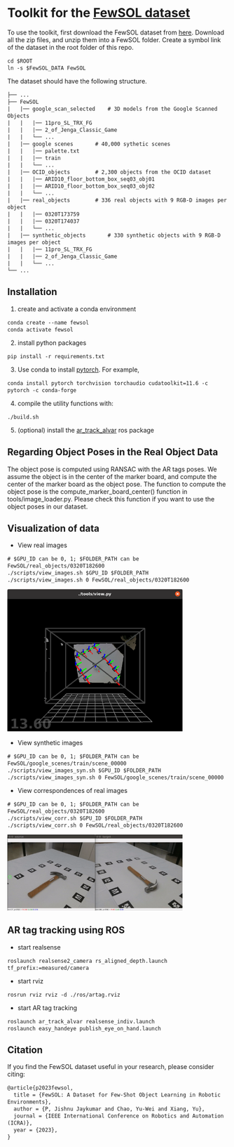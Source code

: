# Toolkit for the [FewSOL dataset](https://arxiv.org/abs/2207.03333)

To use the toolkit, first download the FewSOL dataset from [here](https://irvlutd.github.io/FewSOL/).
Download all the zip files, and unzip them into a FewSOL folder.
Create a symbol link of the dataset in the root folder of this repo.
```
cd $ROOT
ln -s $FewSOL_DATA FewSOL
```

The dataset should have the following structure.
```angular2html
├── ...
├── FewSOL
|   |── google_scan_selected    # 3D models from the Google Scanned Objects
|   |   |── 11pro_SL_TRX_FG
|   |   |── 2_of_Jenga_Classic_Game
|   |   └── ...
|   |── google scenes 		# 40,000 sythetic scenes
|   |   |── palette.txt
|   |   |── train
|   |   └── ...
|   |── OCID_objects 		# 2,300 objects from the OCID dataset
|   |   |── ARID10_floor_bottom_box_seq03_obj01
|   |   |── ARID10_floor_bottom_box_seq03_obj02
|   |   └── ...
|   |── real_objects 		# 336 real objects with 9 RGB-D images per object
|   |   |── 0320T173759
|   |   |── 0320T174037
|   |   └── ...
|   |── synthetic_objects       # 330 synthetic objects with 9 RGB-D images per object
|   |   |── 11pro_SL_TRX_FG
|   |   |── 2_of_Jenga_Classic_Game
|   |   └── ...
└── ...
```

## Installation

1. create and activate a conda environment
```
conda create --name fewsol
conda activate fewsol
```

2. install python packages
```Shell
pip install -r requirements.txt
```

3. Use conda to install [pytorch](https://pytorch.org/). For example,
```
conda install pytorch torchvision torchaudio cudatoolkit=11.6 -c pytorch -c conda-forge
```

4. compile the utility functions with:
```
./build.sh
```

5. (optional) install the [ar_track_alvar](http://wiki.ros.org/ar_track_alvar) ros package


## Regarding Object Poses in the Real Object Data
The object pose is computed using RANSAC with the AR tags poses.
We assume the object is in the center of the marker board, and compute the center of the marker board as the object pose.
The function to compute the object pose is the compute_marker_board_center() function in tools/image_loader.py.
Please check this function if you want to use the object poses in our dataset.


## Visualization of data

- View real images
```
# $GPU_ID can be 0, 1; $FOLDER_PATH can be FewSOL/real_objects/0320T182600
./scripts/view_images.sh $GPU_ID $FOLDER_PATH
./scripts/view_images.sh 0 FewSOL/real_objects/0320T182600
```
<img src="pics/view_image.png" alt="view_image" width="400"/>

- View synthetic images
```
# $GPU_ID can be 0, 1; $FOLDER_PATH can be FewSOL/google_scenes/train/scene_00000
./scripts/view_images_syn.sh $GPU_ID $FOLDER_PATH
./scripts/view_images_syn.sh 0 FewSOL/google_scenes/train/scene_00000
```

- View correspondences of real images
```
# $GPU_ID can be 0, 1; $FOLDER_PATH can be FewSOL/real_objects/0320T182600
./scripts/view_corr.sh $GPU_ID $FOLDER_PATH
./scripts/view_corr.sh 0 FewSOL/real_objects/0320T182600
```
<img src="pics/view_corr.gif" alt="view_corr" width="400"/>

## AR tag tracking using ROS

- start realsense
```
roslaunch realsense2_camera rs_aligned_depth.launch tf_prefix:=measured/camera
```

- start rviz
```
rosrun rviz rviz -d ./ros/artag.rviz
```

- start AR tag tracking
```
roslaunch ar_track_alvar realsense_indiv.launch
roslaunch easy_handeye publish_eye_on_hand.launch
```

## Citation

If you find the FewSOL dataset useful in your research, please consider citing:

	@article{p2023fewsol,
	  title = {FewSOL: A Dataset for Few-Shot Object Learning in Robotic Environments},
	  author = {P, Jishnu Jaykumar and Chao, Yu-Wei and Xiang, Yu},
	  journal = {IEEE International Conference on Robotics and Automation (ICRA)},
	  year = {2023},
	}
